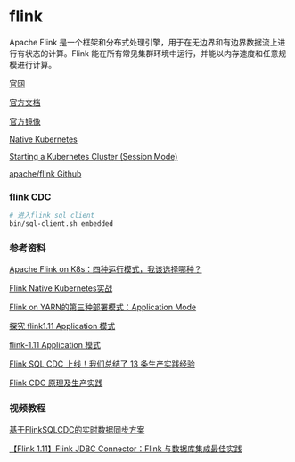 # flink

Apache Flink 是一个框架和分布式处理引擎，用于在无边界和有边界数据流上进行有状态的计算。Flink 能在所有常见集群环境中运行，并能以内存速度和任意规模进行计算。

[官网](https://flink.apache.org/zh/)

[官方文档](https://ci.apache.org/projects/flink/flink-docs-release-1.12/zh/)

[官方镜像](https://hub.docker.com/_/flink)

[Native Kubernetes](https://ci.apache.org/projects/flink/flink-docs-release-1.12/deployment/resource-providers/native_kubernetes.html#native-kubernetes)

[Starting a Kubernetes Cluster (Session Mode)](https://ci.apache.org/projects/flink/flink-docs-stable/deployment/resource-providers/standalone/kubernetes.html#common-cluster-resource-definitions)

[apache/flink Github](https://github.com/apache/flink)

### flink CDC

```sh
# 进入flink sql client
bin/sql-client.sh embedded

```

### 参考资料

[Apache Flink on K8s：四种运行模式，我该选择哪种？](https://www.cnblogs.com/tencent-cloud-native/p/13704458.html)

[Flink Native Kubernetes实战](https://blog.csdn.net/boling_cavalry/article/details/106038957)

[Flink on YARN的第三种部署模式：Application Mode](https://www.freesion.com/article/85451340733/)

[探究 flink1.11 Application 模式](https://segmentfault.com/a/1190000023271055)

[flink-1.11 Application 模式](https://blog.csdn.net/yuchuanchen/article/details/107617738)

[Flink SQL CDC 上线！我们总结了 13 条生产实践经验](https://zhuanlan.zhihu.com/p/243187428)

[Flink CDC 原理及生产实践](https://cloud.tencent.com/developer/article/1769765)

### 视频教程

[基于FlinkSQLCDC的实时数据同步方案](https://www.bilibili.com/video/av626675374/)

[【Flink 1.11】Flink JDBC Connector：Flink 与数据库集成最佳实践](https://www.bilibili.com/video/BV1bp4y1q78d)
